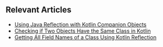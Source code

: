 ## Relevant Articles
- [Using Java Reflection with Kotlin Companion Objects](https://www.baeldung.com/kotlin/java-reflection-companion-objects)
- [Checking if Two Objects Have the Same Class in Kotlin](https://www.baeldung.com/kotlin/reflection-class-equality)
- [Getting All Field Names of a Class Using Kotlin Reflection](https://www.baeldung.com/kotlin/reflection-field-names)
